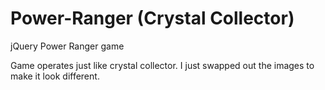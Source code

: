 # Power-Ranger (Crystal Collector)
jQuery Power Ranger game

Game operates just like crystal collector. I just swapped out the images to make it look different.
